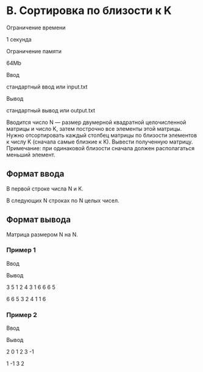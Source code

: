 B. Сортировка по близости к K
=============================

Ограничение времени

1 секунда

Ограничение памяти

64Mb

Ввод

стандартный ввод или input.txt

Вывод

стандартный вывод или output.txt

Вводится число N — размер двумерной квадратной целочисленной матрицы и число K, затем построчно все элементы этой матрицы. Нужно отсортировать каждый столбец матрицы по близости элементов к числу K (сначала самые близкие к K). Вывести полученную матрицу. Примечание: при одинаковой близости сначала должен располагаться меньший элемент.

Формат ввода
------------

В первой строке числа N и K.

В следующих N строках по N целых чисел.

Формат вывода
-------------

Матрица размером N на N.

### Пример 1

Ввод

Вывод

3 5
1 2 4
3 1 6
6 6 5

6 6 5
3 2 4
1 1 6

### Пример 2

Ввод

Вывод

2 0
1 2
3 -1

1 -1
3 2